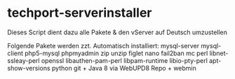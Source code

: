 # techport-serverinstaller

Dieses Script dient dazu alle Pakete & den vServer auf Deutsch umzustellen

Folgende Pakete werden zzt. Automatisch installiert: mysql-server mysql-client php5-mysql phpmyadmin zip unzip figlet nano fail2ban mc perl libnet-ssleay-perl openssl libauthen-pam-perl libpam-runtime libio-pty-perl apt-show-versions python git + Java 8 via WebUPD8 Repo + webmin

